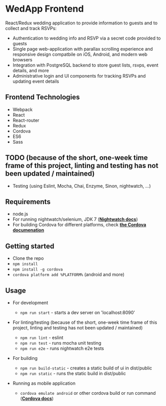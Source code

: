 # WedApp Frontend
React/Redux wedding application to provide information to guests and to collect and track RSVPs:
* Authentication to wedding info and RSVP via a secret code provided to guests
* Single page web-application with parallax scrolling experience and responsive design compatbile on iOS, Android, and modern web browsers
* Integration with PostgreSQL backend to store guest lists, rsvps, event details, and more
* Administrative login and UI components for tracking RSVPs and updating event details

## Frontend Technologies
* Webpack
* React
* React-router
* Redux
* Cordova
* ES6
* Sass

## TODO (because of the short, one-week time frame of this project, linting and testing has not been updated / maintained)
* Testing (using Eslint, Mocha, Chai, Enzyme, Sinon, nightwatch, ...)

## Requirements
* node.js
* For running nightwatch/selenium, JDK 7 ([**Nightwatch docs**](http://nightwatchjs.org/gettingstarted#selenium-server-setup))
* For building Cordova for different platforms, check [**the Cordova documenation**](https://cordova.apache.org/docs/en/latest/guide/cli/index.html#install-pre-requisites-for-building)

## Getting started
* Clone the repo
* ```npm install```
* ```npm install -g cordova```
* ```cordova platform add %PLATFORM%``` (android and more)

## Usage
* For development
  * ```npm run start``` - starts a dev server on 'localhost:8090'

* For linting/testing (because of the short, one-week time frame of this project, linting and testing has not been updated / maintained)
  * ```npm run lint``` - eslint
  * ```npm run test``` - runs mocha unit testing
  * ```npm run e2e``` - runs nightwatch e2e tests

* For building
  * ```npm run build-static``` - creates a static build of ui in dist/public
  * ```npm run static``` - runs the static build in dist/public

* Running as mobile application
  * ```cordova emulate android``` or other cordova build or run command ([**Cordova docs**](https://cordova.apache.org/docs/en/latest/reference/cordova-cli/index.html#cordova-build-command))
